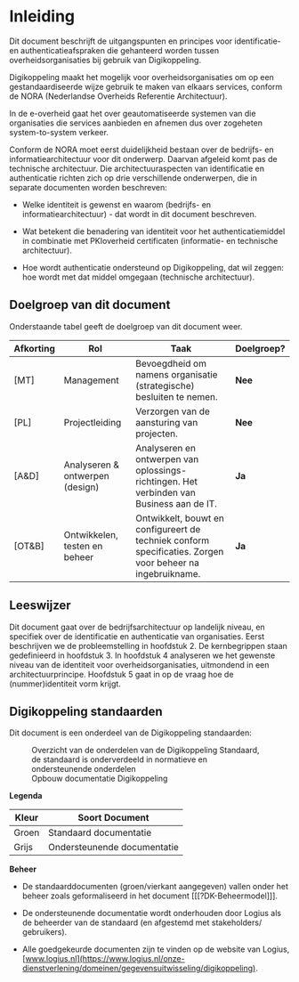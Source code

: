 # Inleiding

Dit document beschrijft de uitgangspunten en principes voor identificatie- en
authenticatieafspraken die gehanteerd worden tussen overheidsorganisaties bij
gebruik van Digikoppeling.

Digikoppeling maakt het mogelijk voor overheidsorganisaties om op een
gestandaardiseerde wijze gebruik te maken van elkaars services, conform de NORA
(Nederlandse Overheids Referentie Architectuur).

In de e-overheid gaat het over geautomatiseerde systemen van die organisaties
die services aanbieden en afnemen dus over zogeheten system-to-system verkeer.

Conform de NORA moet eerst duidelijkheid bestaan over de bedrijfs- en
informatiearchitectuur voor dit onderwerp. Daarvan afgeleid komt pas de
technische architectuur. Die architectuuraspecten van identificatie en
authenticatie richten zich op drie verschillende onderwerpen, die in separate
documenten worden beschreven:

- Welke identiteit is gewenst en waarom (bedrijfs- en informatiearchitectuur)
    \- dat wordt in dit document beschreven.

- Wat betekent die benadering van identiteit voor het authenticatiemiddel in
    combinatie met PKIoverheid certificaten (informatie- en technische
    architectuur).

- Hoe wordt authenticatie ondersteund op Digikoppeling, dat wil zeggen: hoe
    wordt met dat middel omgegaan (technische architectuur).

## Doelgroep van dit document

Onderstaande tabel geeft de doelgroep van dit document weer.

| Afkorting | Rol                             | Taak                                                                                                       | Doelgroep? |
|---|---|---|---|
| [MT]      | Management                      | Bevoegdheid om namens organisatie (strategische) besluiten te nemen.                                       | **Nee**    |
| [PL]      | Projectleiding                  | Verzorgen van de aansturing van projecten.                                                                 | **Nee**    |
| [A&D]     | Analyseren & ontwerpen (design) | Analyseren en ontwerpen van oplossings-richtingen. Het verbinden van Business aan de IT.                   | **Ja**     |
| [OT&B]    | Ontwikkelen, testen en beheer   | Ontwikkelt, bouwt en configureert de techniek conform specificaties. Zorgen voor beheer na ingebruikname.  | **Ja**     |

## Leeswijzer

Dit document gaat over de bedrijfsarchitectuur op landelijk niveau, en specifiek
over de identificatie en authenticatie van organisaties. Eerst beschrijven we de
probleemstelling in hoofdstuk 2. De kernbegrippen staan gedefinieerd in
hoofdstuk 3. In hoofdstuk 4 analyseren we het gewenste niveau van de identiteit
voor overheidsorganisaties, uitmondend in een architectuurprincipe. Hoofdstuk 5
gaat in op de vraag hoe de (nummer)identiteit vorm krijgt.

## Digikoppeling standaarden

Dit document is een onderdeel van de Digikoppeling standaarden:

<figure>
  <object data="https://logius-standaarden.github.io/publicatie/dk/actueel/media/DK_Specificatie_structuur.svg" type="image/svg+xml" id="infographic">Overzicht van de onderdelen van de Digikoppeling Standaard, de standaard is onderverdeeld in normatieve en ondersteunende onderdelen</object>
  <figcaption>Opbouw documentatie Digikoppeling</figcaption>
</figure>

<b>Legenda</b>


<table class="legendum">
    <thead>
        <tr>
            <th><strong>Kleur</strong></th>
            <th><strong>Soort Document</strong></th>
        </tr>
    </thead>
    <tbody>
        <tr>
            <td class="green">Groen</td>
            <td>Standaard documentatie</td>
        </tr>
        <tr>
            <td class="grey">Grijs</td>
            <td>Ondersteunende documentatie</td>
        </tr>
    </tbody>
</table>


<b>Beheer</b>

- De standaarddocumenten (groen/vierkant aangegeven) vallen onder het beheer zoals geformaliseerd in het document [[[?DK-Beheermodel]]].

- De ondersteunende documentatie wordt onderhouden door Logius als de beheerder van de standaard (en afgestemd met stakeholders/ gebruikers).

- Alle goedgekeurde documenten zijn te vinden op de website van Logius, [www.logius.nl](https://www.logius.nl/onze-dienstverlening/domeinen/gegevensuitwisseling/digikoppeling).
